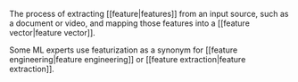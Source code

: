 
The process of extracting [[feature|features]] from an input source,
such as a document or video, and mapping those features into a
[[feature vector|feature vector]].

Some ML experts use featurization as a synonym for
[[feature engineering|feature engineering]] or
[[feature extraction|feature extraction]].

